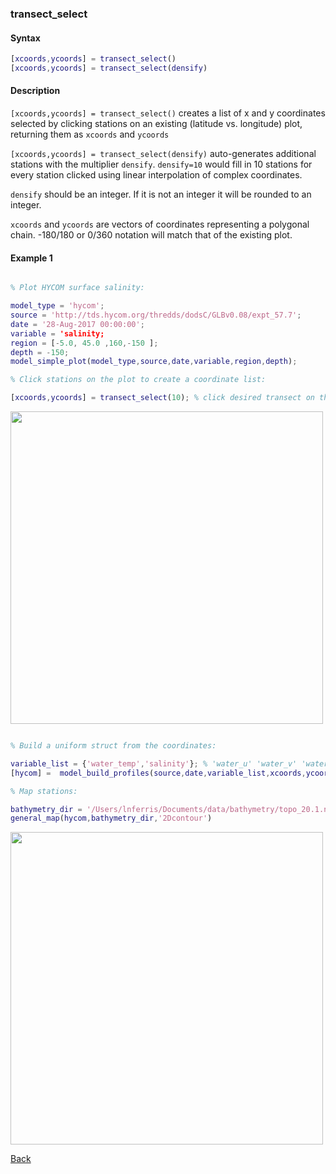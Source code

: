 ### transect_select

#### Syntax

```Matlab
[xcoords,ycoords] = transect_select() 
[xcoords,ycoords] = transect_select(densify)
```
#### Description

``[xcoords,ycoords] = transect_select()`` creates a list of x and y coordinates selected by clicking stations on an existing (latitude vs. longitude) plot, returning them as ``xcoords`` and ``ycoords``

``[xcoords,ycoords] = transect_select(densify)`` auto-generates additional stations with the multiplier ``densify``. ``densify=10`` would fill in 10 stations for every station clicked using linear interpolation of complex coordinates.

``densify`` should be an integer. If it is not an integer it will be rounded to an integer.

``xcoords`` and ``ycoords`` are vectors of coordinates representing a polygonal chain. -180/180 or 0/360 notation will match that of the existing plot.

#### Example 1


```Matlab

% Plot HYCOM surface salinity:

model_type = 'hycom'; 
source = 'http://tds.hycom.org/thredds/dodsC/GLBv0.08/expt_57.7';
date = '28-Aug-2017 00:00:00';  
variable = 'salinity;                
region = [-5.0, 45.0 ,160,-150 ];      
depth = -150;                                                   
model_simple_plot(model_type,source,date,variable,region,depth);

% Click stations on the plot to create a coordinate list:

[xcoords,ycoords] = transect_select(10); % click desired transect on the figure, densify selection by 10x

```
<img src="https://user-images.githubusercontent.com/24570061/88406388-9f569580-cd9e-11ea-9871-e4d55941d7c4.png" width="500">

```Matlab

% Build a uniform struct from the coordinates:

variable_list = {'water_temp','salinity'}; % 'water_u' 'water_v' 'water_temp' 'salinity'
[hycom] =  model_build_profiles(source,date,variable_list,xcoords,ycoords);

% Map stations:

bathymetry_dir = '/Users/lnferris/Documents/data/bathymetry/topo_20.1.nc';
general_map(hycom,bathymetry_dir,'2Dcontour')

```
<img src="https://user-images.githubusercontent.com/24570061/88406404-a67da380-cd9e-11ea-8d49-bd4db591c282.png" width="500">


[Back](https://github.com/lnferris/ocean_data_tools#miscellaneous-utilities-1)

